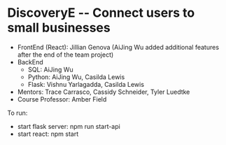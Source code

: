 # DiscoveryE -- Connect users to small businesses  
* FrontEnd (React): Jillian Genova (AiJing Wu added additional features after the end of the team project)
* BackEnd  
   * SQL: AiJing Wu
   * Python: AiJing Wu, Casilda Lewis
   * Flask: Vishnu Yarlagadda, Casilda Lewis  
* Mentors: Trace Carrasco, Cassidy Schneider, Tyler Luedtke
* Course Professor: Amber Field

To run:
* start flask server: npm run start-api
* start react: npm start
